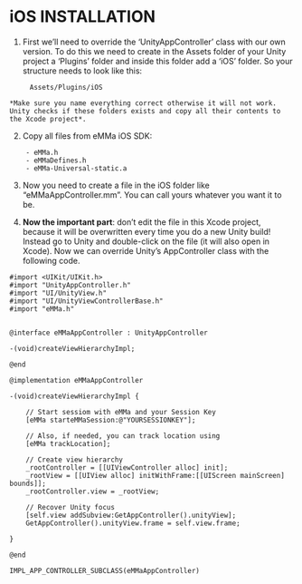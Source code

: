 # iOS INSTALLATION

1. First we’ll need to override the ‘UnityAppController’ class with our own version. To do this we need to create in the Assets folder of your Unity project a ‘Plugins’ folder and inside this folder add a ‘iOS’ folder. So your structure needs to look like this:

```
   	 Assets/Plugins/iOS
```

    *Make sure you name everything correct otherwise it will not work. Unity checks if these folders exists and copy all their contents to the Xcode project*.

2. Copy all files from eMMa iOS SDK:  

```
	- eMMa.h 
	- eMMaDefines.h 
	- eMMa-Universal-static.a  
```

3. Now you need to create a file in the iOS folder like “eMMaAppController.mm”. You can call yours whatever you want it to be.

4. **Now the important part**: don’t edit the file in this Xcode project, because it will be overwritten every time you do a new Unity build! Instead go to Unity and double-click on the file (it will also open in Xcode). Now we can override Unity’s AppController class with the following code.

```
#import <UIKit/UIKit.h>
#import "UnityAppController.h"
#import "UI/UnityView.h"
#import "UI/UnityViewControllerBase.h"
#import "eMMa.h"

 
@interface eMMaAppController : UnityAppController
 
-(void)createViewHierarchyImpl;
 
@end
 
@implementation eMMaAppController

-(void)createViewHierarchyImpl {
    
    // Start sessiom with eMMa and your Session Key
    [eMMa starteMMaSession:@"YOURSESSIONKEY"];
    
    // Also, if needed, you can track location using
    [eMMa trackLocation];
    
    // Create view hierarchy
    _rootController = [[UIViewController alloc] init];
    _rootView = [[UIView alloc] initWithFrame:[[UIScreen mainScreen] bounds]];
    _rootController.view = _rootView;
    
    // Recover Unity focus
    [self.view addSubview:GetAppController().unityView];
    GetAppController().unityView.frame = self.view.frame;
    
}
 
@end
 
IMPL_APP_CONTROLLER_SUBCLASS(eMMaAppController)
```
